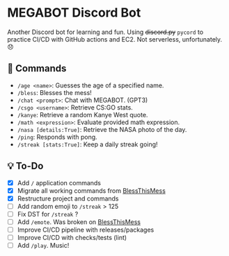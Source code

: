 # MEGABOT Discord Bot

Another Discord bot for learning and fun. Using ~~discord.py~~ `pycord` to practice CI/CD with GitHub actions and EC2. Not serverless, unfortunately. 😞

## 🤖 Commands

- `/age <name>`: Guesses the age of a specified name.
- `/bless`: Blesses the mess!
- `/chat <prompt>`: Chat with MEGABOT. (GPT3)
- `/csgo <username>`: Retrieve CS:GO stats.
- `/kanye`: Retrieve a random Kanye West quote.
- `/math <expression>`: Evaluate provided math expression.
- `/nasa [details:True]`: Retrieve the NASA photo of the day.
- `/ping`: Responds with pong.
- `/streak [stats:True]`: Keep a daily streak going!

## 💡 To-Do

- [x] Add `/` application commands
- [x] Migrate all working commands from [BlessThisMess](https://github.com/NicPWNs/Discord-BTM-Bot)
- [x] Restructure project and commands
- [ ] Add random emoji to `/streak` > 125
- [ ] Fix DST for `/streak` ?
- [ ] Add `/emote`. Was broken on [BlessThisMess](https://github.com/NicPWNs/Discord-BTM-Bot)
- [ ] Improve CI/CD pipeline with releases/packages
- [ ] Improve CI/CD with checks/tests (lint)
- [ ] Add `/play`. Music!
